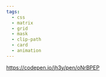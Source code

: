 ```yaml
---
tags:
  - css
  - matrix
  - grid
  - mask
  - clip-path
  - card
  - animation
---
```

https://codepen.io/jh3y/pen/oNrBPEP


